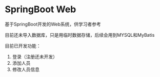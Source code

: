 # SpringBoot Web
基于SpringBoot开发的Web系统，供学习者参考

目前还未导入数据库，只是用临时数据存储，后续会用到MYSQL和MyBatis

目前已开发功能：
1. 登录（注册还未开发）
2. 添加人员
3. 修改人员信息
